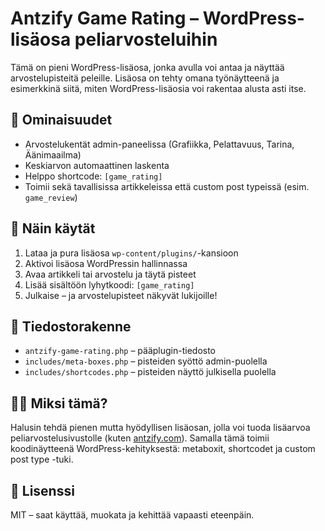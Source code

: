 # Antzify Game Rating – WordPress-lisäosa peliarvosteluihin

Tämä on pieni WordPress-lisäosa, jonka avulla voi antaa ja näyttää arvostelupisteitä peleille. Lisäosa on tehty omana työnäytteenä ja esimerkkinä siitä, miten WordPress-lisäosia voi rakentaa alusta asti itse.

## 🔧 Ominaisuudet

- Arvostelukentät admin-paneelissa (Grafiikka, Pelattavuus, Tarina, Äänimaailma)
- Keskiarvon automaattinen laskenta
- Helppo shortcode: `[game_rating]`
- Toimii sekä tavallisissa artikkeleissa että custom post typeissä (esim. `game_review`)

## 🚀 Näin käytät

1. Lataa ja pura lisäosa `wp-content/plugins/`-kansioon
2. Aktivoi lisäosa WordPressin hallinnassa
3. Avaa artikkeli tai arvostelu ja täytä pisteet
4. Lisää sisältöön lyhytkoodi: `[game_rating]`
5. Julkaise – ja arvostelupisteet näkyvät lukijoille!

## 📁 Tiedostorakenne

- `antzify-game-rating.php` – pääplugin-tiedosto
- `includes/meta-boxes.php` – pisteiden syöttö admin-puolella
- `includes/shortcodes.php` – pisteiden näyttö julkisella puolella

## 👨‍💻 Miksi tämä?

Halusin tehdä pienen mutta hyödyllisen lisäosan, jolla voi tuoda lisäarvoa peliarvostelusivustolle (kuten [antzify.com](https://antzify.com)). Samalla tämä toimii koodinäytteenä WordPress-kehityksestä: metaboxit, shortcodet ja custom post type -tuki.

## 📜 Lisenssi

MIT – saat käyttää, muokata ja kehittää vapaasti eteenpäin.

